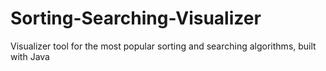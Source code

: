 # Sorting-Searching-Visualizer
Visualizer tool for the most popular sorting and searching algorithms, built with Java

